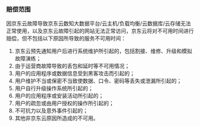 ### 赔偿范围

因京东云故障导致京东云数知大数据平台/云主机/负载均衡/云数据库/云存储无法正常使用，以及京东云故障引起的网站无法正常访问，京东云将对不可用时间进行赔偿，但不包括以下原因所导致的服务不可用时间：

1. 京东云预先通知用户后进行系统维护所引起的，包括割接、维修、升级和模拟故障演练；
1. 由于运营商故障导致的丢包和延时等不可用情况；
1. 用户的应用程序或数据信息受到黑客攻击而引起的；
1. 用户维护不当或保密不当致使数据、口令、密码等丢失或泄漏所引起的；
1. 用户自行升级操作系统所引起的；
1. 用户的应用程序或安装活动所引起的；
1. 用户的疏忽或由用户授权的操作所引起的；
1. 不可抗力以及意外事件引起的；
1. 其他非京东云原因所造成的不可用。
